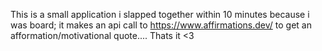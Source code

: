 This is a small application i slapped together within 10 minutes because i was board; it makes an api call to https://www.affirmations.dev/ to get an afformation/motivational quote.... Thats it <3